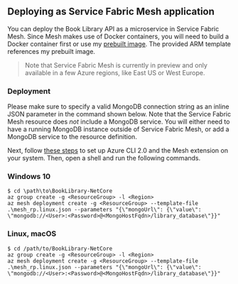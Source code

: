 ## Deploying as Service Fabric Mesh application
You can deploy the Book Library API as a microservice in Service Fabric Mesh. Since Mesh makes use of Docker containers, you will need to build a Docker container first or use my [prebuilt image](https://hub.docker.com/r/joergjo/booklibrary-netcore/). The provided ARM template references my prebuilt image.

> Note that Service Fabric Mesh is currently in preview and only available in a few Azure regions, like East US or West Europe.

### Deployment
Please make sure to specify a valid MongoDB connection string as an inline JSON parameter in the command shown below. Note that the Service Fabric Mesh resource does _not_ include a MongoDB service. You will either need to have a running MongoDB instance outside of Service Fabric Mesh, or add a MongoDB service to the resource definition. 

Next, follow [these steps](https://docs.microsoft.com/en-us/azure/service-fabric-mesh/service-fabric-mesh-howto-setup-cli) to set up Azure CLI 2.0 and the Mesh extension on your system. Then, open a shell and run the following commands. 

### Windows 10 
```
$ cd \path\to\BookLibrary-NetCore
az group create -g <ResourceGroup> -l <Region> 
az mesh deployment create -g <ResourceGroup> --template-file .\mesh_rp.linux.json --parameters "{\"mongoUrl\": {\"value\": \"mongodb://<User>:<Password>@<MongoHostFqdn>/library_database\"}}"
```

### Linux, macOS
```
$ cd /path/to/BookLibrary-NetCore
az group create -g <ResourceGroup> -l <Region> 
az mesh deployment create -g <ResourceGroup> --template-file .\mesh_rp.linux.json --parameters "{\"mongoUrl\": {\"value\": \"mongodb://<User>:<Password>@<MongoHostFqdn>/library_database\"}}"
``` 

